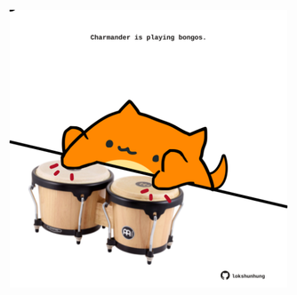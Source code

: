 <!-- built at 30/06/2025, 17:00:51 UTC -->
<p align="center">
  <img width="500" height="500" src="./ReadmeImage.svg">
</p>
